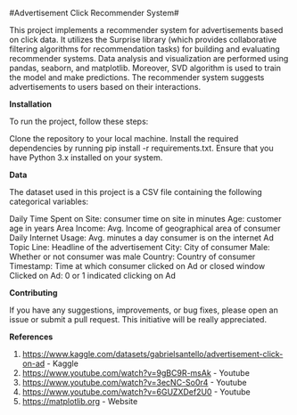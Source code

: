 #Advertisement Click Recommender System#

This project implements a recommender system for advertisements based on click data. It utilizes the Surprise library (which provides collaborative filtering algorithms for recommendation tasks) for building and evaluating recommender systems. Data analysis and visualization are performed using pandas, seaborn, and matplotlib. Moreover, SVD algorithm is used to train the model and make predictions. The recommender system suggests advertisements to users based on their interactions.


**Installation**

To run the project, follow these steps:

Clone the repository to your local machine.
Install the required dependencies by running pip install -r requirements.txt.
Ensure that you have Python 3.x installed on your system.

**Data**

The dataset used in this project is a CSV file containing the following categorical variables:

Daily Time Spent on Site: consumer time on site in minutes
Age: customer age in years
Area Income: Avg. Income of geographical area of consumer
Daily Internet Usage: Avg. minutes a day consumer is on the internet
Ad Topic Line: Headline of the advertisement
City: City of consumer
Male: Whether or not consumer was male
Country: Country of consumer
Timestamp: Time at which consumer clicked on Ad or closed window
Clicked on Ad: 0 or 1 indicated clicking on Ad


**Contributing**

If you have any suggestions, improvements, or bug fixes, please open an issue or submit a pull request. This initiative will be really appreciated.



**References**

1) https://www.kaggle.com/datasets/gabrielsantello/advertisement-click-on-ad - Kaggle
2) https://www.youtube.com/watch?v=9gBC9R-msAk - Youtube
3) https://www.youtube.com/watch?v=3ecNC-So0r4 - Youtube
4) https://www.youtube.com/watch?v=6GUZXDef2U0 - Youtube
5) https://matplotlib.org - Website
